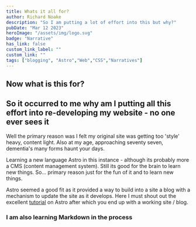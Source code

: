 ```yaml
---
title: Whats it all for?
author: Richard Noake
description: "So I am putting a lot of effort into this but why?"
pubDate: "Mar 12 2023"
heroImage: "/assets/img/logo.svg"
badge: "Narrative"
has_link: false
custom_link_label: ""
custom_link: ""
tags: ["blogging", "Astro","Web","CSS","Narratives"]
---
```


## Now what is this for?

## So it occurred to me why am I putting all this effort into re-developing my website - no one ever sees it

Well the primary reason was I felt my original site was getting too 'style' heavy, content light. Also at my age, approaching seventy seven, dementia's many forms haunt your days.

Learning a new language Astro in this instance - although its probably more a CMS (content management system). Still its good for the brain to learn new things. So... primary reason just for the fun of it and to learn new things.

Astro seemed a good fit as it  provided a way to build into a site a blog with a mechanism to update the site as it develops. Here I must shout out the excellent [tutorial](https://docs.astro.build/en/tutorial/0-introduction/) on Astro after which you end up with a working site / blog.

### I am also learning Markdown in the process
